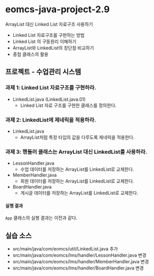 # eomcs-java-project-2.9

ArrayList 대신 Linked List 자료구조 사용하기

- Linked List 자료구조를 구현하는 방법
- Linked List 의 구동원리 이해하기
- ArrayList와 LinkedList의 장단점 비교하기
- 중첩 클래스의 활용

  
## 프로젝트 - 수업관리 시스템  

### 과제 1: Linked List 자료구조를 구현하라.

- LinkedList.java (LinkedList.java.01)
    - Linked List 자료 구조를 구현한 클래스를 정의한다.

### 과제 2: LinkedList에 제네릭을 적용하라.

- LinkedList.java 
    - ArrayList처럼 특정 타입의 값을 다루도록 제네릭을 적용한다.

### 과제 3: 핸들러 클래스는 ArrayList 대신 LinkedList를 사용하라.

- LessonHandler.java
    - 수업 데이터를 저장하는 ArrayList를 LinkedList로 교체한다.
- MemberHandler.java
    - 회원 데이터를 저장하는 ArrayList를 LinkedList로 교체한다.
- BoardHandler.java
    - 게시글 데이터를 저장하는 ArrayList를 LinkedList로 교체한다.

#### 실행 결과

`App` 클래스의 실행 결과는 이전과 같다.


## 실습 소스

- src/main/java/com/eomcs/util/LinkedList.java 추가
- src/main/java/com/eomcs/lms/handler/LessonHandler.java 변경
- src/main/java/com/eomcs/lms/handler/MemberHandler.java 변경
- src/main/java/com/eomcs/lms/handler/BoardHandler.java 변경